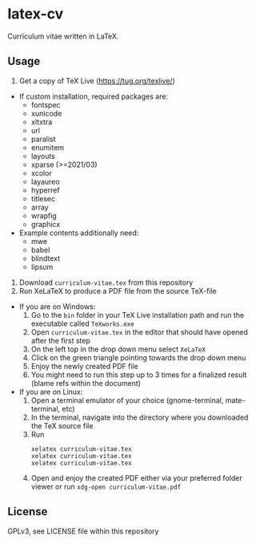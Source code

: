 # latex-cv

Curriculum vitae written in LaTeX.

## Usage

1. Get a copy of TeX Live (https://tug.org/texlive/)
  - If custom installation, required packages are:
    - fontspec
    - xunicode
    - xltxtra
    - url
    - paralist
    - enumitem
    - layouts
    - xparse (>=2021/03)
    - xcolor
    - layaureo
    - hyperref
    - titlesec
    - array
    - wrapfig
    - graphicx
  - Example contents additionally need:
    - mwe
    - babel
    - blindtext
    - lipsum
1. Download `curriculum-vitae.tex` from this repository
1. Run XeLaTeX to produce a PDF file from the source TeX-file
  - If you are on Windows:
    1. Go to the `bin` folder in your TeX Live installation path and run the
       executable called `TeXworks.exe`
    1. Open `curriculum-vitae.tex` in the editor that should have opened after
       the first step
    1. On the left top in the drop down menu select `XeLaTeX`
    1. Click on the green triangle pointing towards the drop down menu
    1. Enjoy the newly created PDF file
    1. You might need to run this step up to 3 times for a finalized result
       (blame refs within the document)
  - If you are on Linux:
    1. Open a terminal emulator of your choice (gnome-terminal, mate-terminal,
       etc)
    1. In the terminal, navigate into the directory where you downloaded the
       TeX source file
    1. Run
       ```
       xelatex curriculum-vitae.tex
       xelatex curriculum-vitae.tex
       xelatex curriculum-vitae.tex
       ```
    1. Open and enjoy the created PDF either via your preferred folder viewer
       or run `xdg-open curriculum-vitae.pdf`

## License

GPLv3, see LICENSE file within this repository
